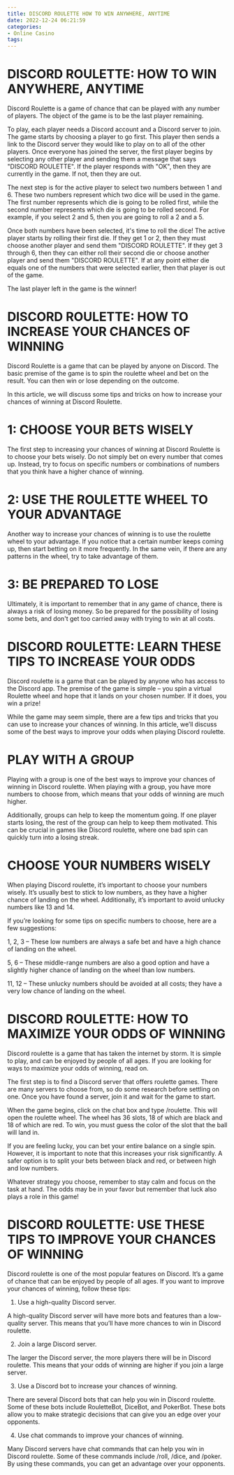 ```yaml
---
title: DISCORD ROULETTE HOW TO WIN ANYWHERE, ANYTIME
date: 2022-12-24 06:21:59
categories:
- Online Casino
tags:
---
```



#  DISCORD ROULETTE: HOW TO WIN ANYWHERE, ANYTIME

Discord Roulette is a game of chance that can be played with any number of players. The object of the game is to be the last player remaining.

To play, each player needs a Discord account and a Discord server to join. The game starts by choosing a player to go first. This player then sends a link to the Discord server they would like to play on to all of the other players. Once everyone has joined the server, the first player begins by selecting any other player and sending them a message that says "DISCORD ROULETTE". If the player responds with "OK", then they are currently in the game. If not, then they are out.

The next step is for the active player to select two numbers between 1 and 6. These two numbers represent which two dice will be used in the game. The first number represents which die is going to be rolled first, while the second number represents which die is going to be rolled second. For example, if you select 2 and 5, then you are going to roll a 2 and a 5.

Once both numbers have been selected, it's time to roll the dice! The active player starts by rolling their first die. If they get 1 or 2, then they must choose another player and send them "DISCORD ROULETTE". If they get 3 through 6, then they can either roll their second die or choose another player and send them "DISCORD ROULETTE". If at any point either die equals one of the numbers that were selected earlier, then that player is out of the game.

The last player left in the game is the winner!

#  DISCORD ROULETTE: HOW TO INCREASE YOUR CHANCES OF WINNING

Discord Roulette is a game that can be played by anyone on Discord. The basic premise of the game is to spin the roulette wheel and bet on the result. You can then win or lose depending on the outcome.

In this article, we will discuss some tips and tricks on how to increase your chances of winning at Discord Roulette.

# 1: CHOOSE YOUR BETS WISELY

The first step to increasing your chances of winning at Discord Roulette is to choose your bets wisely. Do not simply bet on every number that comes up. Instead, try to focus on specific numbers or combinations of numbers that you think have a higher chance of winning.

# 2: USE THE ROULETTE WHEEL TO YOUR ADVANTAGE

Another way to increase your chances of winning is to use the roulette wheel to your advantage. If you notice that a certain number keeps coming up, then start betting on it more frequently. In the same vein, if there are any patterns in the wheel, try to take advantage of them.

# 3: BE PREPARED TO LOSE

Ultimately, it is important to remember that in any game of chance, there is always a risk of losing money. So be prepared for the possibility of losing some bets, and don't get too carried away with trying to win at all costs.

#  DISCORD ROULETTE: LEARN THESE TIPS TO INCREASE YOUR ODDS

Discord roulette is a game that can be played by anyone who has access to the Discord app. The premise of the game is simple – you spin a virtual Roulette wheel and hope that it lands on your chosen number. If it does, you win a prize!

While the game may seem simple, there are a few tips and tricks that you can use to increase your chances of winning. In this article, we’ll discuss some of the best ways to improve your odds when playing Discord roulette.

# PLAY WITH A GROUP

Playing with a group is one of the best ways to improve your chances of winning in Discord roulette. When playing with a group, you have more numbers to choose from, which means that your odds of winning are much higher.

Additionally, groups can help to keep the momentum going. If one player starts losing, the rest of the group can help to keep them motivated. This can be crucial in games like Discord roulette, where one bad spin can quickly turn into a losing streak.

# CHOOSE YOUR NUMBERS WISELY

When playing Discord roulette, it’s important to choose your numbers wisely. It’s usually best to stick to low numbers, as they have a higher chance of landing on the wheel. Additionally, it’s important to avoid unlucky numbers like 13 and 14.

If you’re looking for some tips on specific numbers to choose, here are a few suggestions:

1, 2, 3 – These low numbers are always a safe bet and have a high chance of landing on the wheel.

5, 6 – These middle-range numbers are also a good option and have a slightly higher chance of landing on the wheel than low numbers.

11, 12 – These unlucky numbers should be avoided at all costs; they have a very low chance of landing on the wheel.

#  DISCORD ROULETTE: HOW TO MAXIMIZE YOUR ODDS OF WINNING

Discord roulette is a game that has taken the internet by storm. It is simple to play, and can be enjoyed by people of all ages. If you are looking for ways to maximize your odds of winning, read on.

The first step is to find a Discord server that offers roulette games. There are many servers to choose from, so do some research before settling on one. Once you have found a server, join it and wait for the game to start.

When the game begins, click on the chat box and type /roulette. This will open the roulette wheel. The wheel has 36 slots, 18 of which are black and 18 of which are red. To win, you must guess the color of the slot that the ball will land in.

If you are feeling lucky, you can bet your entire balance on a single spin. However, it is important to note that this increases your risk significantly. A safer option is to split your bets between black and red, or between high and low numbers.

Whatever strategy you choose, remember to stay calm and focus on the task at hand. The odds may be in your favor but remember that luck also plays a role in this game!

#  DISCORD ROULETTE: USE THESE TIPS TO IMPROVE YOUR CHANCES OF WINNING

Discord roulette is one of the most popular features on Discord. It’s a game of chance that can be enjoyed by people of all ages. If you want to improve your chances of winning, follow these tips:

1. Use a high-quality Discord server.

A high-quality Discord server will have more bots and features than a low-quality server. This means that you’ll have more chances to win in Discord roulette.

2. Join a large Discord server.

The larger the Discord server, the more players there will be in Discord roulette. This means that your odds of winning are higher if you join a large server.

3. Use a Discord bot to increase your chances of winning.

There are several Discord bots that can help you win in Discord roulette. Some of these bots include RouletteBot, DiceBot, and PokerBot. These bots allow you to make strategic decisions that can give you an edge over your opponents.

4. Use chat commands to improve your chances of winning.

Many Discord servers have chat commands that can help you win in Discord roulette. Some of these commands include /roll, /dice, and /poker. By using these commands, you can get an advantage over your opponents.